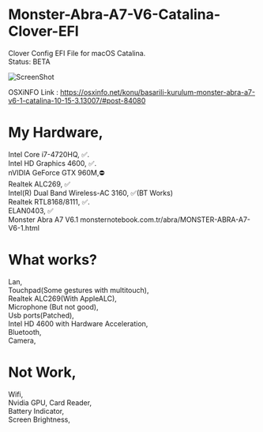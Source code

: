# Monster-Abra-A7-V6-Catalina-Clover-EFI
Clover Config EFI File for macOS Catalina.  
Status: BETA

![ScreenShot](https://osxinfo.net/eklentiler/ekran-resmi-2020-03-09-09-33-24-png.17083/)

OSXiNFO Link : https://osxinfo.net/konu/basarili-kurulum-monster-abra-a7-v6-1-catalina-10-15-3.13007/#post-84080

# My Hardware,

Intel Core i7-4720HQ, ✅.   
Intel HD Graphics 4600, ✅.    
nVIDIA GeForce GTX 960M,⛔️   
Realtek ALC269, ✅   
Intel(R) Dual Band Wireless-AC 3160, ✅(BT Works)   
Realtek RTL8168/8111, ✅.   
ELAN0403, ✅   
Monster Abra A7 V6.1 monsternotebook.com.tr/abra/MONSTER-ABRA-A7-V6-1.html 

# What works?  
Lan,   
Touchpad(Some gestures with multitouch),      
Realtek ALC269(With AppleALC),    
Microphone (But not good),      
Usb ports(Patched),    
Intel HD 4600 with Hardware Acceleration,  
Bluetooth,  
Camera,  

# Not Work,
Wifi,  
Nvidia GPU,
Card Reader,    
Battery Indicator,  
Screen Brightness,

